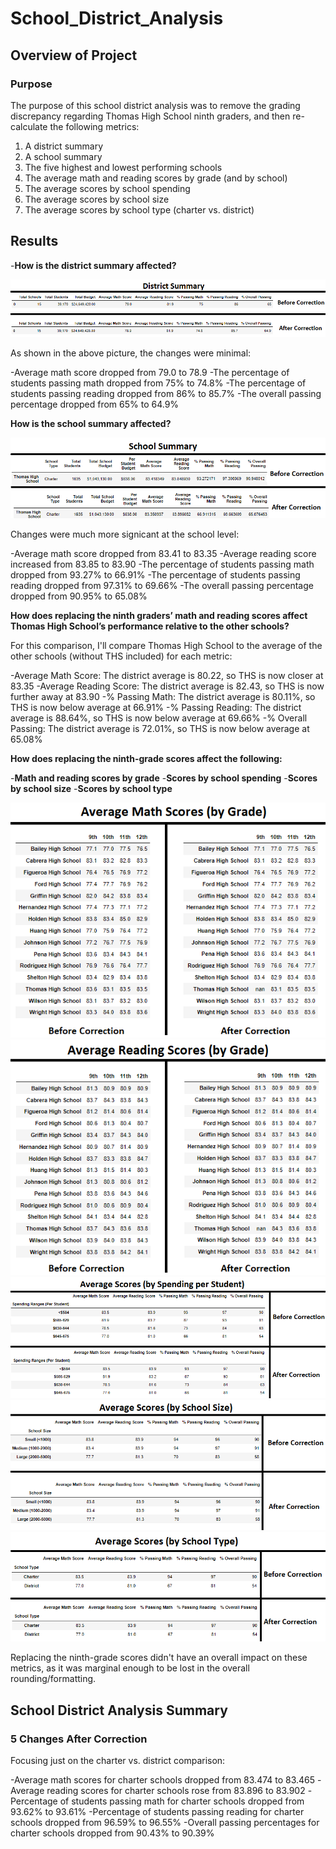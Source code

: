 # School_District_Analysis

## Overview of Project

### Purpose
The purpose of this school district analysis was to remove the grading discrepancy regarding Thomas High School ninth graders, and then re-calculate the following metrics:
1. A district summary
2. A school summary
3. The five highest and lowest performing schools
4. The average math and reading scores by grade (and by school)
5. The average scores by school spending
6. The average scores by school size
7. The average scores by school type (charter vs. district)

## Results

-**How is the district summary affected?**

![District Summary](https://github.com/Nveatch/School_District_Analysis/blob/main/Resources/district_comparison.png)

As shown in the above picture, the changes were minimal:

-Average math score dropped from 79.0 to 78.9
-The percentage of students passing math dropped from 75% to 74.8%
-The percentage of students passing reading dropped from 86% to 85.7%
-The overall passing percentage dropped from 65% to 64.9%


**How is the school summary affected?**

![School Summary](https://github.com/Nveatch/School_District_Analysis/blob/main/Resources/school_comparison.png)

Changes were much more signicant at the school level:

-Average math score dropped from 83.41 to 83.35
-Average reading score increased from 83.85 to 83.90
-The percentage of students passing math dropped from 93.27% to 66.91%
-The percentage of students passing reading dropped from 97.31% to 69.66%
-The overall passing percentage dropped from 90.95% to 65.08%


**How does replacing the ninth graders’ math and reading scores affect Thomas High School’s performance relative to the other schools?**

For this comparison, I'll compare Thomas High School to the average of the other schools (without THS included) for each metric:

-Average Math Score: The district average is 80.22, so THS is now closer at 83.35
-Average Reading Score: The district average is 82.43, so THS is now further away at 83.90
-% Passing Math: The district average is 80.11%, so THS is now below average at 66.91%
-% Passing Reading: The district average is 88.64%, so THS is now below average at 69.66%
-% Overall Passing: The district average is 72.01%, so THS is now below average at 65.08% 
        

**How does replacing the ninth-grade scores affect the following:**
            
-**Math and reading scores by grade**
-**Scores by school spending**
-**Scores by school size**
-**Scores by school type**

![Math Scores by Grade](https://github.com/Nveatch/School_District_Analysis/blob/main/Resources/grade_math_comparison.png)
![Reading Scores by Grade](https://github.com/Nveatch/School_District_Analysis/blob/main/Resources/grade_reading_comparison.png)
![Scores by School Spending](https://github.com/Nveatch/School_District_Analysis/blob/main/Resources/school_spending_comparison.png)
![Scores by School Size](https://github.com/Nveatch/School_District_Analysis/blob/main/Resources/school_size_comparison.png)
![Scores by School Type](https://github.com/Nveatch/School_District_Analysis/blob/main/Resources/school_type_comparison.png)

Replacing the ninth-grade scores didn't have an overall impact on these metrics, as it was marginal enough to be lost in the overall rounding/formatting.


## School District Analysis Summary

### 5 Changes After Correction

Focusing just on the charter vs. district comparison:

-Average math scores for charter schools dropped from 83.474 to 83.465
-Average reading scores for charter schools rose from 83.896 to 83.902
-Percentage of students passing math for charter schools dropped from 93.62% to 93.61%
-Percentage of students passing reading for charter schools dropped from 96.59% to 96.55%
-Overall passing percentages for charter schools dropped from 90.43% to 90.39%

